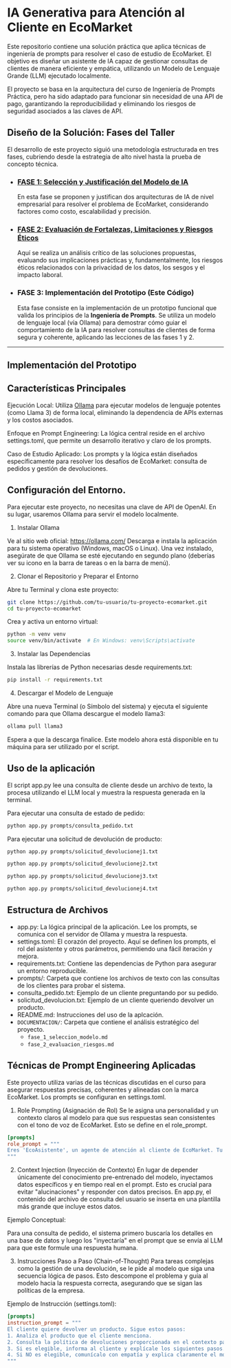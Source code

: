# IA Generativa para Atención al Cliente en EcoMarket


Este repositorio contiene una solución práctica que aplica técnicas de ingeniería de prompts para resolver el caso de estudio de EcoMarket. El objetivo es diseñar un asistente de IA capaz de gestionar consultas de clientes de manera eficiente y empática, utilizando un Modelo de Lenguaje Grande (LLM) ejecutado localmente.

El proyecto se basa en la arquitectura del curso de Ingeniería de Prompts Práctica, pero ha sido adaptado para funcionar sin necesidad de una API de pago, garantizando la reproducibilidad y eliminando los riesgos de seguridad asociados a las claves de API.

## Diseño de la Solución: Fases del Taller

El desarrollo de este proyecto siguió una metodología estructurada en tres fases, cubriendo desde la estrategia de alto nivel hasta la prueba de concepto técnica.

*   ### [FASE 1: Selección y Justificación del Modelo de IA](./DOCUMENTACION/FASE_1-SELECCION_DEL_MODELO.md)
    En esta fase se proponen y justifican dos arquitecturas de IA de nivel empresarial para resolver el problema de EcoMarket, considerando factores como costo, escalabilidad y precisión.

*   ### [FASE 2: Evaluación de Fortalezas, Limitaciones y Riesgos Éticos](./DOCUMENTACION/FASE_2-EVALUACION_DE_RIESGOS.md)
    Aquí se realiza un análisis crítico de las soluciones propuestas, evaluando sus implicaciones prácticas y, fundamentalmente, los riesgos éticos relacionados con la privacidad de los datos, los sesgos y el impacto laboral.

*   ### **FASE 3: Implementación del Prototipo (Este Código)**
    Esta fase consiste en la implementación de un prototipo funcional que valida los principios de la **Ingeniería de Prompts**. Se utiliza un modelo de lenguaje local (vía Ollama) para demostrar cómo guiar el comportamiento de la IA para resolver consultas de clientes de forma segura y coherente, aplicando las lecciones de las fases 1 y 2.

---

## Implementación del Prototipo


## Características Principales

Ejecución Local: Utiliza [Ollama](https://ollama.com/) para ejecutar modelos de lenguaje potentes (como Llama 3) de forma local, eliminando la dependencia de APIs externas y los costos asociados.

Enfoque en Prompt Engineering: La lógica central reside en el archivo settings.toml, que permite un desarrollo iterativo y claro de los prompts.

Caso de Estudio Aplicado: Los prompts y la lógica están diseñados específicamente para 
resolver los desafíos de EcoMarket: consulta de pedidos y gestión de devoluciones.

## Configuración del Entorno.

Para ejecutar este proyecto, no necesitas una clave de API de OpenAI. En su lugar, usaremos Ollama para servir el modelo localmente.

1. Instalar Ollama

Ve al sitio web oficial: https://ollama.com/
Descarga e instala la aplicación para tu sistema operativo (Windows, macOS o Linux).
Una vez instalado, asegúrate de que Ollama se esté ejecutando en segundo plano (deberías ver su icono en la barra de tareas o en la barra de menú).

2. Clonar el Repositorio y Preparar el Entorno

Abre tu Terminal y clona este proyecto:

```bash
git clone https://github.com/tu-usuario/tu-proyecto-ecomarket.git
cd tu-proyecto-ecomarket
```

Crea y activa un entorno virtual:

```bash
python -m venv venv
source venv/bin/activate  # En Windows: venv\Scripts\activate
```

3. Instalar las Dependencias

Instala las librerías de Python necesarias desde requirements.txt:

```bash
pip install -r requirements.txt
```

4. Descargar el Modelo de Lenguaje

Abre una nueva Terminal (o Símbolo del sistema) y ejecuta el siguiente comando para que Ollama descargue el modelo llama3:

```bash
ollama pull llama3
```

Espera a que la descarga finalice. Este modelo ahora está disponible en tu máquina para ser utilizado por el script.

## Uso de la aplicación

El script app.py lee una consulta de cliente desde un archivo de texto, la procesa utilizando el LLM local y muestra la respuesta generada en la terminal.

Para ejecutar una consulta de estado de pedido:

```bash
python app.py prompts/consulta_pedido.txt
```

Para ejecutar una solicitud de devolución de producto:

```bash
python app.py prompts/solicitud_devolucionej1.txt
```
```bash
python app.py prompts/solicitud_devolucionej2.txt
``````
```bash
python app.py prompts/solicitud_devolucionej3.txt
``````
```bash
python app.py prompts/solicitud_devolucionej4.txt
```
## Estructura de Archivos

- app.py: La lógica principal de la aplicación. Lee los prompts, se comunica con el servidor de Ollama y muestra la respuesta.
- settings.toml: El corazón del proyecto. Aquí se definen los prompts, el rol del asistente y otros parámetros, permitiendo una   fácil iteración y mejora.
- requirements.txt: Contiene las dependencias de Python para asegurar un entorno reproducible.
- prompts/: Carpeta que contiene los archivos de texto con las consultas de los clientes para probar el sistema.
- consulta_pedido.txt: Ejemplo de un cliente preguntando por su pedido.
- solicitud_devolucion.txt: Ejemplo de un cliente queriendo devolver un producto.
- README.md: Instrucciones del uso de la aplcación.
-   `DOCUMENTACION/`: Carpeta que contiene el análisis estratégico del proyecto.
    -   `fase_1_seleccion_modelo.md`
    -   `fase_2_evaluacion_riesgos.md`


## Técnicas de Prompt Engineering Aplicadas

Este proyecto utiliza varias de las técnicas discutidas en el curso para asegurar respuestas precisas, coherentes y alineadas con la marca EcoMarket. Los prompts se configuran en settings.toml.

1. Role Prompting (Asignación de Rol)
Se le asigna una personalidad y un contexto claros al modelo para que sus respuestas sean consistentes con el tono de voz de EcoMarket. Esto se define en el role_prompt.

```Toml
[prompts]
role_prompt = """
Eres 'EcoAsistente', un agente de atención al cliente de EcoMarket. Tu tono es siempre amable, proactivo y empático, reflejando nuestros valores de sostenibilidad y confianza. Nunca inventas información.
"""
```

2. Context Injection (Inyección de Contexto)
En lugar de depender únicamente del conocimiento pre-entrenado del modelo, inyectamos datos específicos y en tiempo real en el prompt. Esto es crucial para evitar "alucinaciones" y responder con datos precisos. En app.py, el contenido del archivo de consulta del usuario se inserta en una plantilla más grande que incluye estos datos.

Ejemplo Conceptual:

Para una consulta de pedido, el sistema primero buscaría los detalles en una base de datos y luego los "inyectaría" en el prompt que se envía al LLM para que este formule una respuesta humana.

3. Instrucciones Paso a Paso (Chain-of-Thought)
Para tareas complejas como la gestión de una devolución, se le pide al modelo que siga una secuencia lógica de pasos. Esto descompone el problema y guía al modelo hacia la respuesta correcta, asegurando que se sigan las políticas de la empresa.

Ejemplo de Instrucción (settings.toml):

```Toml
[prompts]
instruction_prompt = """
El cliente quiere devolver un producto. Sigue estos pasos:
1. Analiza el producto que el cliente menciona.
2. Consulta la política de devoluciones proporcionada en el contexto para ver si el producto es elegible.
3. Si es elegible, informa al cliente y explícale los siguientes pasos.
4. Si NO es elegible, comunícalo con empatía y explica claramente el motivo basado en la política.
"""
```